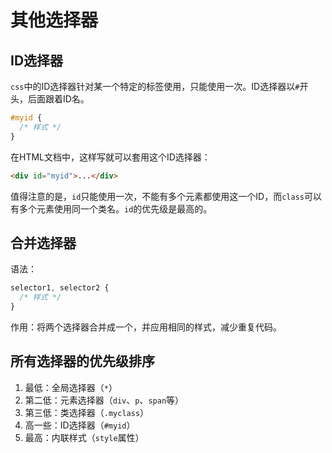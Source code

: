 # 其他选择器

## ID选择器

`css`中的ID选择器针对某一个特定的标签使用，只能使用一次。ID选择器以`#`开头，后面跟着ID名。

```css
#myid {
  /* 样式 */
}
```

在HTML文档中，这样写就可以套用这个ID选择器：

```html
<div id="myid">...</div>
```

值得注意的是，`id`只能使用一次，不能有多个元素都使用这一个ID，而`class`可以有多个元素使用同一个类名。`id`的优先级是最高的。

## 合并选择器

语法：

```css
selector1, selector2 {
  /* 样式 */
}
```

作用：将两个选择器合并成一个，并应用相同的样式，减少重复代码。

## 所有选择器的优先级排序

1. 最低：全局选择器（`*`）
2. 第二低：元素选择器（`div`、`p`、`span`等）
3. 第三低：类选择器（`.myclass`）
4. 高一些：ID选择器（`#myid`）
5. 最高：内联样式（`style`属性）